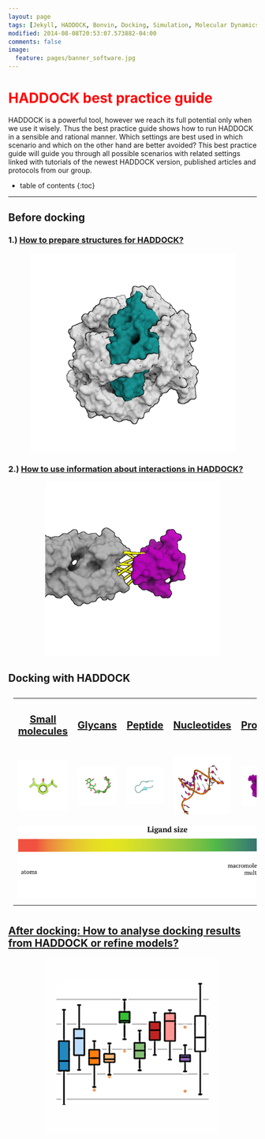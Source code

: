 ```yaml
---
layout: page
tags: [Jekyll, HADDOCK, Bonvin, Docking, Simulation, Molecular Dynamics, Structural Biology, Computational Biology, Modelling, Protein Structure]
modified: 2014-08-08T20:53:07.573882-04:00
comments: false
image:
  feature: pages/banner_software.jpg
---
```



# <font color="RED">HADDOCK best practice guide</font>

HADDOCK is a powerful tool, however we reach its full potential only when we use it wisely. Thus the best practice guide shows how to run HADDOCK in a sensible and rational manner. Which settings are best used in which scenario and which on the other hand are better avoided? This best practice guide will guide you through all possible scenarios with related settings linked with tutorials of the newest HADDOCK version, published articles and protocols from our group. 
* table of contents
{:toc}

<HR>

## Before docking

### 1.) [How to prepare structures for HADDOCK?](/software/bpg/structures/) 


  <a href="structures"
         title="Structures preparation">
         <center><img src="pdb.png" class="col-table" ></center></a>

### 2.) [How to use information about interactions in HADDOCK?](/software/bpg/restraints/)
 <a href="restraints"
         title="Restraints preparation">
        <center> <img src="restraints.png" class="col-table" ></center></a>

##  Docking with HADDOCK

<style>
table, th, td {
  border: 3px ;
  padding: 10px;
  table-layout: fixed ;
  width: 100% ;
}
</style>

<table class="three-col-table">

  <tr>
    <td><center><b><p style="font-size:20px"><a href="small_mol" alt="Docking of small molecules" title="Docking of small molecules">Small molecules</a></p></b></center></td>
    <td><center><b><p style="font-size:20px"><a href="glycans" alt="Docking of glycans" title="Docking of glycans">Glycans</a></p></b></center></td>
    <td><center><b><p style="font-size:20px"><a href="peptides" alt="Docking of peptides" title="Docking of peptides">Peptide</a></p></b></center></td>
    <td><center><b><p style="font-size:20px"><a href="dna" alt="Docking of nucleotides" title="Docking of small molecules">Nucleotides</a></p></b></center></td>
    <td><center><b><p style="font-size:20px"><a href="dna" alt="Docking of proteins" title="Docking of protein">Proteins</a></p></b></center></td>
    <td><center><b><p style="font-size:20px"><a href="cg" alt="Docking of coarse grained molecules" title="Docking of coarse grained molecules ">Coarse grain</a></p></b></center></td>
  </tr>
  <tr>
    <td>
      <a href="small_mol"
         alt="Docking of small molecules"
         title="Docking of small molecules">
         <img src="small_mol.png" class="col-table">
      </a>
    </td>
    <td>
      <a href="glycans"
         alt="Docking of glycans"
         title="Docking of glycans">
         <img src="sugar.png" class="col-table">
      </a>
    </td>
    <td>
      <a href="peptides"
         alt="Docking of peptides"
         title="Docking of peptides">
         <img src="pep.png" class="col-table">
      </a>
    </td>
    <td>
      <a href="dna"
         alt="Docking of nucleotides"
         title="Docking of nucleotides">
         <img src="dna.png" class="col-table">
      </a>
    </td>
    <td>
      <a href="proteins"
         alt="Docking of proteins."
         title="Docking of proteins">
         <img src="antigen.png" class="col-table">
      </a>
    </td>
    <td>
      <a href="cg"
         alt="Docking of coarse grained molecules"
         title="Docking of coarse grained molecules">
         <img src="cg.png" class="col-table">
      </a>
    </td>
  </tr>
  <tr>
       <td colspan="6">
         <center><img src="/software/bpg/arrow_rainbow.png" ></center>
       </td>
  </tr>
 </table>

##  [After docking: How to analyse docking results from HADDOCK or refine models?](/software/bpg/analysis/)


<a href="analysis"
         title="Analysis">
        <center> <img src="analysis.png" class="col-table" ></center></a>
